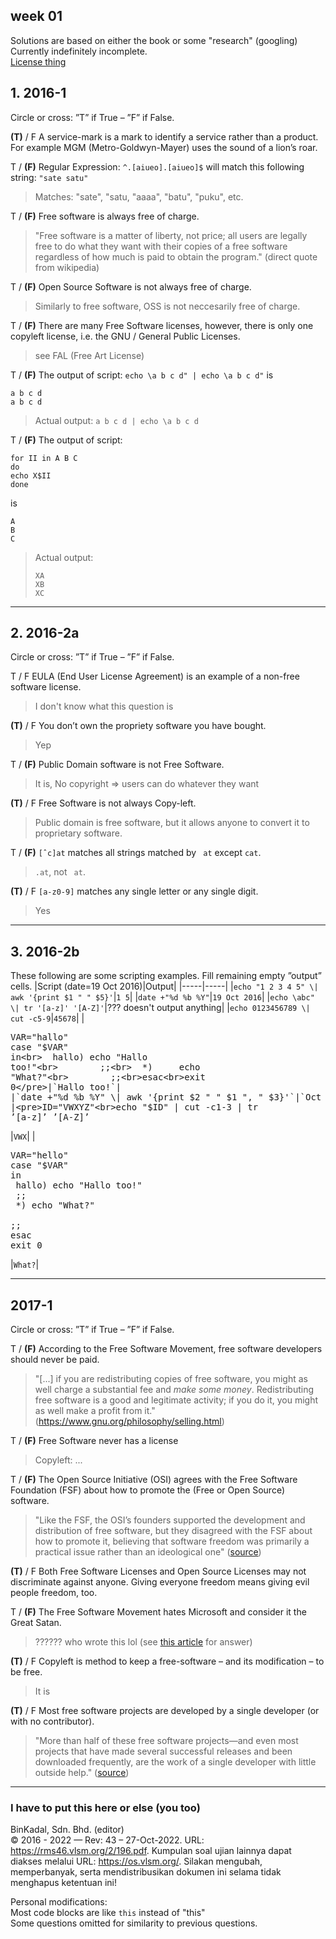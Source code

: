 ## week 01
Solutions are based on either the book or some "research" (googling)<br>
Currently indefinitely incomplete.<br>
[License thing](#i-have-to-put-this-here-or-else-you-too)

## 1. 2016-1
Circle or cross: ”T” if True – ”F” if False.

**(T)** / F A service-mark is a mark to identify a service rather than a product. For example MGM (Metro-Goldwyn-Mayer) uses the sound of a lion’s roar.

T / **(F)** Regular Expression:
`^.[aiueo].[aiueo]$`
will match this following string:
`"sate satu"`
>Matches: "sate", "satu, "aaaa", "batu", "puku", etc.

T / **(F)** Free software is always free of charge.
>"Free software is a matter of liberty, not price; all users are legally free to do what they want with their copies of a free software regardless of how much is paid to obtain the program." (direct quote from wikipedia)

T / **(F)** Open Source Software is not always free of charge.
>Similarly to free software, OSS is not neccesarily free of charge.

T / **(F)** There are many Free Software licenses, however, there is only one copyleft license, i.e. the GNU / General Public Licenses.
>see FAL (Free Art License)

T / **(F)** The output of script:
`echo \a b c d" | echo \a b c d"`
is
```
a b c d
a b c d
```
>Actual output: `a b c d | echo \a b c d`

T / **(F)** The output of script:
```
for II in A B C
do
echo X$II
done
```
is
```
A
B
C
```
>Actual output:
>```
>XA
>XB
>XC
>```

---
## 2. 2016-2a
Circle or cross: ”T” if True – ”F” if False.

T / F EULA (End User License Agreement) is an example of a non-free software license.
> I don't know what this question is

**(T)** / F You don’t own the propriety software you have bought.
> Yep

T / **(F)** Public Domain software is not Free Software.
> It is, No copyright => users can do whatever they want

**(T)** / F Free Software is not always Copy-left.
> Public domain is free software, but it allows anyone to convert it to proprietary software.

T / **(F)** `[ˆc]at` matches all strings matched by ` at` except `cat`.
> `.at`, not ` at`.

**(T)** / F `[a-z0-9]` matches any single letter or any single digit.
> Yes

---
## 3. 2016-2b
These following are some scripting examples. Fill remaining empty ”output” cells.
|Script (date=19 Oct 2016)|Output|
|-----|-----|
|`echo "1 2 3 4 5" \| awk '{print $1 " " $5}'`|`1 5`|
|`date +"%d %b %Y"`|`19 Oct 2016`|
|`echo \abc" \| tr '[a-z]' '[A-Z]'`|??? doesn't output anything|
|`echo 0123456789 \| cut -c5-9`|`45678`|
|<pre>VAR="hallo"<br>case "$VAR" in<br>  hallo) echo "Hallo too!"<br>        ;;<br>  *)     echo "What?"<br>        ;;<br>esac<br>exit 0</pre>|`Hallo too!`|
|`date +"%d %b %Y" \| awk '{print $2 " " $1 ", " $3}'`|`Oct 19, 2016`|
|<pre>ID="VWXYZ"<br>echo "$ID" \| cut -c1-3 \| tr ’[a-z]’ ’[A-Z]’</pre>|`VWX`|
|<pre>VAR="hello"<br>case "$VAR" in<br>  hallo) echo "Hallo too!"<br>        ;;<br>  *)     echo "What?"<br>        ;;<br>esac<br>exit 0</pre>|`What?`|

---
## 2017-1
Circle or cross: ”T” if True – ”F” if False.

T / **(F)** According to the Free Software Movement, free software developers should never be paid.
> "[...] if you are redistributing copies of free software, you might as well charge a substantial fee and *make some money*. Redistributing free software is a good and legitimate activity; if you do it, you might as well make a profit from it." (https://www.gnu.org/philosophy/selling.html)

T / **(F)** Free Software never has a license
> Copyleft: ...

T / **(F)** The Open Source Initiative (OSI) agrees with the Free Software Foundation (FSF) about how to promote the (Free or Open Source) software.
> "Like the FSF, the OSI’s founders supported the development and distribution of free software, but they disagreed with the FSF about how to promote it, believing that software freedom was primarily a practical issue rather than an ideological one" ([source](https://opensource.org/faq/#free-software))

**(T)** / F Both Free Software Licenses and Open Source Licenses may not discriminate against anyone. Giving everyone freedom means giving evil people freedom, too.

T / **(F)** The Free Software Movement hates Microsoft and consider it the Great Satan.
> ?????? who wrote this lol (see [this article](https://www.gnu.org/philosophy/microsoft.en.html) for answer)

**(T)** / F Copyleft is method to keep a free-software – and its modification – to be free.
> It is

**(T)** / F Most free software projects are developed by a single developer (or with no contributor).
> "More than half of these free software projects—and even most projects that have made several successful releases and been downloaded frequently, are the work of a single developer with little outside help." ([source](https://www.gnu.org/philosophy/when-free-software-isnt-practically-superior.en.html))


---
### I have to put this here or else (you too)
BinKadal, Sdn. Bhd. (editor)<br>
© 2016 - 2022 — Rev: 43 – 27-Oct-2022. URL: https://rms46.vlsm.org/2/196.pdf. Kumpulan soal ujian lainnya dapat diakses melalui URL: https://os.vlsm.org/. Silakan mengubah, memperbanyak, serta mendistribusikan dokumen ini selama tidak menghapus ketentuan ini!

Personal modifications:<br>
Most code blocks are like `this` instead of "this"<br>
Some questions omitted for similarity to previous questions.<br>